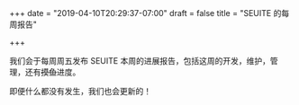 +++
date = "2019-04-10T20:29:37-07:00"
draft = false
title = "SEUITE 的每周报告"

+++

我们会于每周周五发布 SEUITE 本周的进展报告，包括这周的开发，维护，管理，还有~~摸鱼~~进度。

即便什么都没有发生，我们也会更新的！